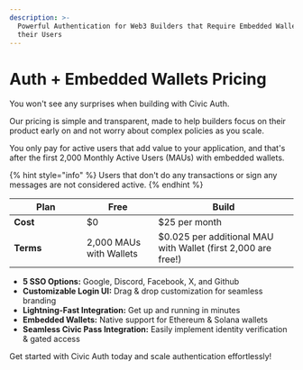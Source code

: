 ```yaml
---
description: >-
  Powerful Authentication for Web3 Builders that Require Embedded Wallets for
  their Users
---
```


# Auth + Embedded Wallets Pricing

You won't see any surprises when building with Civic Auth.&#x20;

Our pricing is simple and transparent, made to help builders focus on their product early on and not worry about complex policies as you scale.&#x20;

You only pay for active users that add value to your application, and that's after the first 2,000 Monthly Active Users (MAUs) with embedded wallets.&#x20;

{% hint style="info" %}
Users that don't do any transactions or sign any messages are not considered active.
{% endhint %}

<table><thead><tr><th width="113">Plan</th><th>Free</th><th>Build</th></tr></thead><tbody><tr><td><strong>Cost</strong></td><td>$0</td><td>$25 per month</td></tr><tr><td><strong>Terms</strong></td><td>2,000 MAUs with Wallets</td><td>$0.025 per additional MAU with Wallet (first 2,000 are free!)</td></tr></tbody></table>

* **5 SSO Options:** Google, Discord, Facebook, X, and Github
* **Customizable Login UI:** Drag & drop customization for seamless branding
* **Lightning-Fast Integration:** Get up and running in minutes
* **Embedded Wallets:** Native support for Ethereum & Solana wallets
* **Seamless Civic Pass Integration:** Easily implement identity verification & gated access

Get started with Civic Auth today and scale authentication effortlessly!
